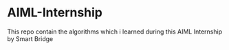 # AIML-Internship
This repo contain the algorithms which i learned during this AIML Internship by Smart Bridge
